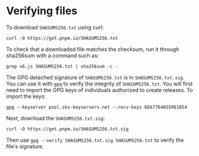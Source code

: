 # Verifying files

To download `SHASUMS256.txt` using curl:

```
curl -O https://get.pnpm.io/SHASUMS256.txt
```

To check that a downloaded file matches the checksum, run it through sha256sum with a command such as:

```
grep v6.js SHASUMS256.txt | sha256sum -c -
```

The GPG detached signature of `SHASUMS256.txt` is in `SHASUMS256.txt.sig`.
You can use it with `gpg` to verify the integrity of `SHASUMS256.txt`.
You will first need to import the GPG keys of individuals authorized to create releases.
To import the keys:

```
gpg --keyserver pool.sks-keyservers.net --recv-keys 6E67764A55961854
```

Next, download the `SHASUMS256.txt.sig`:

```
curl -O https://get.pnpm.io/SHASUMS256.txt.sig
```

Then use `gpg --verify SHASUMS256.txt.sig SHASUMS256.txt` to verify the file's signature.
